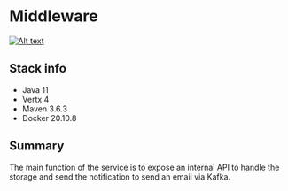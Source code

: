# Middleware

[![Alt text](https://img.shields.io/badge/vert.x-4.1.4-purple.svg)](https://vertx.io)

## Stack info
- Java 11
- Vertx 4
- Maven 3.6.3
- Docker 20.10.8

## Summary

The main function of the service is to expose an internal API to handle the storage and send the notification to
send an email via Kafka.
